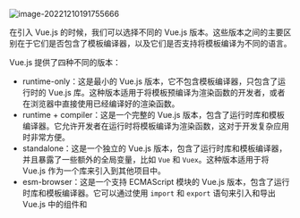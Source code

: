 ![image-20221210191755666](https://finzulpic.oss-cn-hangzhou.aliyuncs.com/image-20221210191755666.png)

在引入 Vue.js 的时候，我们可以选择不同的 Vue.js 版本。这些版本之间的主要区别在于它们是否包含了模板编译器，以及它们是否支持将模板编译为不同的语言。

Vue.js 提供了四种不同的版本：

- runtime-only：这是最小的 Vue.js 版本，它不包含模板编译器，只包含了运行时的 Vue.js 库。这种版本适用于将模板预编译为渲染函数的开发者，或者在浏览器中直接使用已经编译好的渲染函数。
- runtime + compiler：这是一个完整的 Vue.js 版本，包含了运行时库和模板编译器。它允许开发者在运行时将模板编译为渲染函数，这对于开发复杂应用时非常方便。
- standalone：这是一个独立的 Vue.js 版本，包含了运行时库和模板编译器，并且暴露了一些额外的全局变量，比如 `Vue` 和 `Vuex`。这种版本适用于将 Vue.js 作为一个库来引入到其他项目中。
- esm-browser：这是一个支持 ECMAScript 模块的 Vue.js 版本，包含了运行时库和模板编译器。它可以通过使用 `import` 和 `export` 语句来引入和导出 Vue.js 中的组件和